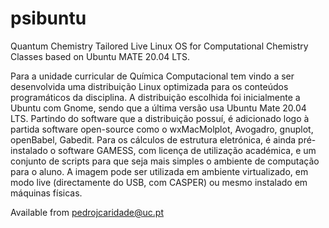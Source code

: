 # psibuntu
 Quantum Chemistry Tailored Live Linux OS for Computational Chemistry Classes based on Ubuntu MATE 20.04 LTS.
 
 Para a unidade curricular de Química Computacional tem vindo a ser desenvolvida uma distribuição Linux optimizada para os conteúdos programáticos da disciplina. A distribuição escolhida foi inicialmente a Ubuntu com Gnome, sendo que a última versão usa Ubuntu Mate 20.04 LTS. Partindo do software que a distribuição possuí, é adicionado
logo à partida software open-source como o wxMacMolplot, Avogadro, gnuplot, openBabel, Gabedit. Para os cálculos de estrutura eletrónica, é ainda pré-instalado o software GAMESS, com licença de utilização académica, e um conjunto de scripts para que seja mais simples o ambiente de computação para o aluno. A imagem pode ser utilizada em ambiente virtualizado, em modo live (directamente do USB, com CASPER) ou mesmo instalado em máquinas físicas.

Available from pedrojcaridade@uc.pt

